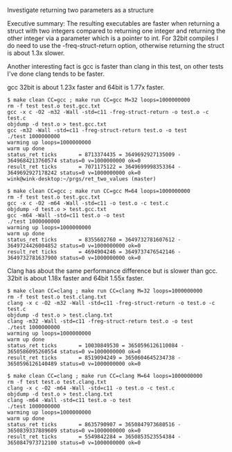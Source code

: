 Investigate returning two parameters as a structure

Executive summary: The resulting executables are faster when
returning a struct with two integers compared to returning
one integer and returning the other integer via a parameter
which is a pointer to int.  For 32bit compiles I do need to
use the -freq-struct-return option, otherwise returning the
struct is about 1.3x slower.

Another interesting fact is gcc is faster than clang in this
test, on other tests I've done clang tends to be faster.


gcc 32bit is about 1.23x faster and 64bit is 1.77x faster.
```
$ make clean CC=gcc ; make run CC=gcc M=32 loops=1000000000
rm -f test test.o test.gcc.txt
gcc -x c -O2 -m32 -Wall -std=c11 -freg-struct-return -o test.o -c test.c
objdump -d test.o > test.gcc.txt
gcc -m32 -Wall -std=c11 -freg-struct-return test.o -o test
./test 1000000000
warming up loops=1000000000
warm up done
status_ret ticks       = 8713374435 = 3649692927135009 - 3649684213760574 status=0 v=1000000000 ok=0
result_ret ticks       = 7071175122 = 3649699998353364 - 3649692927178242 status=0 v=1000000000 ok=0
wink@wink-desktop:~/prgs/ret_two_values (master)

$ make clean CC=gcc ; make run CC=gcc M=64 loops=1000000000
rm -f test test.o test.gcc.txt
gcc -x c -O2 -m64 -Wall -std=c11 -o test.o -c test.c
objdump -d test.o > test.gcc.txt
gcc -m64 -Wall -std=c11 test.o -o test
./test 1000000000
warming up loops=1000000000
warm up done
status_ret ticks       = 8355602760 = 3649732781607612 - 3649724426004852 status=0 v=1000000000 ok=0
result_ret ticks       = 4694904246 = 3649737476542146 - 3649732781637900 status=0 v=1000000000 ok=0
```


Clang has about the same performance difference but is slower
than gcc. 32bit is about 1.18x faster and 64bit 1.55x faster.
```
$ make clean CC=clang ; make run CC=clang M=32 loops=1000000000
rm -f test test.o test.clang.txt
clang -x c -O2 -m32 -Wall -std=c11 -freg-struct-return -o test.o -c test.c
objdump -d test.o > test.clang.txt
clang -m32 -Wall -std=c11 -freg-struct-return test.o -o test
./test 1000000000
warming up loops=1000000000
warm up done
status_ret ticks       = 10030849530 = 3650596126110084 - 3650586095260554 status=0 v=1000000000 ok=0
result_ret ticks       = 8519094249 = 3650604645234738 - 3650596126140489 status=0 v=1000000000 ok=0

$ make clean CC=clang ; make run CC=clang M=64 loops=1000000000
rm -f test test.o test.clang.txt
clang -x c -O2 -m64 -Wall -std=c11 -o test.o -c test.c
objdump -d test.o > test.clang.txt
clang -m64 -Wall -std=c11 test.o -o test
./test 1000000000
warming up loops=1000000000
warm up done
status_ret ticks       = 8635790907 = 3650847973680516 - 3650839337889609 status=0 v=1000000000 ok=0
result_ret ticks       = 5549842284 = 3650853523554384 - 3650847973712100 status=0 v=1000000000 ok=0
```
